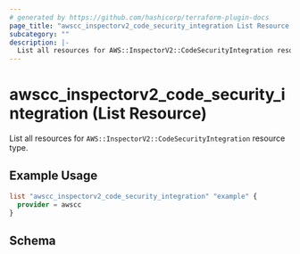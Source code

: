 ```yaml
---
# generated by https://github.com/hashicorp/terraform-plugin-docs
page_title: "awscc_inspectorv2_code_security_integration List Resource - terraform-provider-awscc"
subcategory: ""
description: |-
  List all resources for AWS::InspectorV2::CodeSecurityIntegration resource type.
---
```


# awscc_inspectorv2_code_security_integration (List Resource)

List all resources for `AWS::InspectorV2::CodeSecurityIntegration` resource type.

## Example Usage

```terraform
list "awscc_inspectorv2_code_security_integration" "example" {
  provider = awscc
}
```

<!-- schema generated by tfplugindocs -->
## Schema
